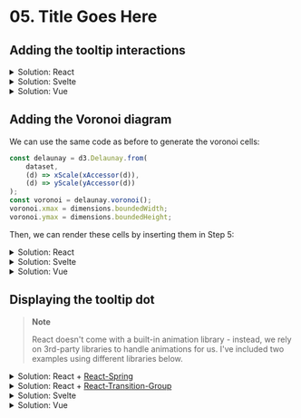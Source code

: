 # 05. Title Goes Here

## Adding the tooltip interactions

<details>
	<summary>Solution: React</summary>

Setup the interaction event handlers:

```tsx
//* Step 7a. Handle interactions
const [tooltip, setTooltip] = React.useState<TooltipState>({
	show: false,
	coords: {
		x: 0,
		y: 0,
	},
});

function showTooltip(d: CyclistData) {
	const formatTime = d3.timeFormat("%M:%S");
	const x = xScale(xAccessor(d)) + dimensions.margin.left;
	const y = yScale(yAccessor(d)) + dimensions.margin.top;

	setTooltip({
		show: true,
		coords: { x, y },
		data: {
			name: d.Name,
			nationality: d.Nationality,
			year: xAccessor(d),
			time: formatTime(yAccessor(d)),
			doping: d.Doping,
		},
	});
}

function hideTooltip() {
	setTooltip((prevState) => ({
		...prevState,
		show: false,
	}));
}
```

Then, display the tooltip data:

```tsx
{
	/* Step 7b. Create interactions */
}
<div
	id="tooltip"
	className="tooltip"
	style={{
		opacity: tooltip.show ? 1 : 0,
		transform: `translate(calc(${tooltip.coords.x}px - 50%), calc(${tooltip.coords.y}px - 100%))`,
	}}
	data-year={tooltip.data?.year ?? null}
	data-doping={!!tooltip.data?.doping}
>
	<div className="tooltip-athlete">
		<span id="name">{tooltip.data?.name}</span>:{" "}
		<span id="nationality">{tooltip.data?.nationality}</span>
	</div>
	<div className="tooltip-date">
		Year: <span id="year">{tooltip.data?.year}</span>, Time:{" "}
		<span id="time">{tooltip.data?.time}</span>
	</div>
	<p id="doping" style={{ display: tooltip.data?.doping ? "block" : "none" }}>
		{tooltip.data?.doping}
	</p>
</div>;
```

Finally, hook up the event handlers to the dots:

```tsx
{
	/* Step 5. Draw data */
}
{
	dataset.map((data, idx) => (
		<circle
			key={idx}
			className="dot"
			data-xvalue={xAccessor(data)}
			data-yvalue={yAccessor(data)}
			data-doping={colorAccessor(data)}
			cx={xScale(xAccessor(data))}
			cy={yScale(yAccessor(data))}
			r="5"
			onMouseEnter={() => showTooltip(data)}
			onMouseLeave={() => hideTooltip()}
		/>
	));
}
```

</details>

<details>
	<summary>Solution: Svelte</summary>

Setup the interaction event handlers:

```svelte
<script lang="ts">
	/* ... */

	//* Step 7a. Handle interactions
	let isTooltipVisible = false;
	let tooltipPosition = {
		x: 0,
		y: 0
	};

	let tooltipData: TooltipData | undefined;

	function showTooltip(d: CyclistData) {
		const formatTime = d3.timeFormat("%M:%S");
		const x = xScale(xAccessor(d)) + dimensions.margin.left;
		const y = yScale(yAccessor(d)) + dimensions.margin.top;

		isTooltipVisible = true;
		tooltipPosition = { x, y };
		tooltipData = {
			name: d.Name,
			nationality: d.Nationality,
			year: xAccessor(d),
			time: formatTime(yAccessor(d)),
			doping: d.Doping,
		}
	}

	function hideTooltip() {
		isTooltipVisible = false;
	}
</script>
```

Then, display the tooltip data:

```svelte
<!-- Step 7b. Create interactions -->
<div
	id="tooltip"
	class="tooltip"
	style="
		opacity: {isTooltipVisible ? 1 : 0};
		transform: translate(calc({tooltipPosition.x}px - 50%), calc({tooltipPosition.y}px - 100%));
	"
	data-year={tooltipData?.year ?? null}
	data-doping={!!tooltipData?.doping}
>
	<div class="tooltip-athlete">
		<span id="name">{tooltipData?.name}</span>:{" "}
		<span id="nationality">{tooltipData?.nationality}</span>
	</div>
	<div class="tooltip-date">
		Year: <span id="year">{tooltipData?.year}</span>, Time:{" "}
		<span id="time">{tooltipData?.time}</span>
	</div>
	<p
		id="doping"
		style="display: {tooltipData?.doping ? "block" : "none"}"
	>
		{tooltipData?.doping}
	</p>
</div>
```

Finally, hook up the event handlers to the dots:

```svelte
<!-- Step 5. Draw data -->
<circle
	class="dot"
	data-xvalue={xAccessor(data)}
	data-yvalue={yAccessor(data)}
	data-doping={colorAccessor(data)}
	cx={xScale(xAccessor(data))}
	cy={yScale(yAccessor(data))}
	r="5"
	on:mouseenter={() => showTooltip(data)}
	on:mouseleave={() => hideTooltip()}
/>
```

</details>

<details>
	<summary>Solution: Vue</summary>

Setup the interaction event handlers:

```vue
<script setup lang="ts">
import { reactive } from "vue";

/* ... */

//* Step 7a. Handle interactions
const tooltipState: TooltipState = reactive({
	show: false,
	coords: {
		x: 0,
		y: 0,
	},
});

function showTooltip(d: CyclistData) {
	const formatTime = d3.timeFormat("%M:%S");
	const x = xScale(xAccessor(d)) + dimensions.margin.left;
	const y = yScale(yAccessor(d)) + dimensions.margin.top;

	tooltipState.show = true;
	tooltipState.coords = { x, y };
	tooltipState.data = {
		name: d.Name,
		nationality: d.Nationality,
		year: xAccessor(d),
		time: formatTime(yAccessor(d)),
		doping: d.Doping,
	};
}

function hideTooltip() {
	tooltipState.show = false;
}
</script>
```

Then, display the tooltip data:

```vue
<template>
	<!-- ... -->

	<!-- Step 7b. Create interactions -->
	<div
		id="tooltip"
		class="tooltip"
		:style="`
			opacity: ${tooltipState.show ? 1 : 0};
			transform: translate(calc(${tooltipState.coords.x}px - 50%), calc(${
			tooltipState.coords.y
		}px - 100%));
		`"
		:data-year="tooltipState.data?.year ?? null"
		:data-doping="!!tooltipState.data?.doping"
	>
		<div className="tooltip-athlete">
			<span id="name">{{ tooltipState.data?.name }}</span
			>:
			<span id="nationality">{{ tooltipState.data?.nationality }}</span>
		</div>
		<div className="tooltip-date">
			Year: <span id="year">{{ tooltipState.data?.year }}</span
			>, Time:
			<span id="time">{{ tooltipState.data?.time }}</span>
		</div>
		<p
			id="doping"
			:style="`display: ${tooltipState.data?.doping ? 'block' : 'none'}`"
		>
			{{ tooltipState.data?.doping }}
		</p>
	</div>
</template>
```

Finally, hook up the event handlers to the dots:

```vue
<template>
	<!-- ... -->

	<!-- Step 5. Draw data -->
	<circle
		v-for="data in dataset"
		class="dot"
		:data-xvalue="xAccessor(data)"
		:data-yvalue="yAccessor(data)"
		:data-doping="colorAccessor(data)"
		:cx="xScale(xAccessor(data))"
		:cy="yScale(yAccessor(data))"
		r="5"
		@mouseenter="showTooltip(data)"
		@mouseleave="hideTooltip"
	/>
</template>
```

</details>

## Adding the Voronoi diagram

We can use the same code as before to generate the voronoi cells:

```ts
const delaunay = d3.Delaunay.from(
	dataset,
	(d) => xScale(xAccessor(d)),
	(d) => yScale(yAccessor(d))
);
const voronoi = delaunay.voronoi();
voronoi.xmax = dimensions.boundedWidth;
voronoi.ymax = dimensions.boundedHeight;
```

Then, we can render these cells by inserting them in Step 5:

<details>
	<summary>Solution: React</summary>

```tsx
{
	dataset.map((data, idx) => (
		<path
			key={idx}
			className="voronoi"
			d={voronoi.renderCell(idx)}
			onMouseEnter={() => showTooltip(data)}
			onMouseLeave={() => hideTooltip()}
		/>
	));
}
```

</details>

<details>
	<summary>Solution: Svelte</summary>

```svelte
{#each dataset as data, idx}
	<!-- ... -->
	<path
		class="voronoi"
		d={voronoi.renderCell(idx)}
		on:mouseenter={() => showTooltip(data)}
		on:mouseleave={() => hideTooltip()}
	/>
{/each}
```

</details>

<details>
	<summary>Solution: Vue</summary>

```vue
<template>
	<!-- ... -->
	<path
		v-for="(data, idx) in dataset"
		class="voronoi"
		:d="voronoi.renderCell(idx)"
		@mouseenter="showTooltip(data)"
		@mouseleave="hideTooltip"
	/>
</template>
```

</details>

## Displaying the tooltip dot

> **Note**
>
> React doesn't come with a built-in animation library - instead, we rely on 3rd-party libraries to handle animations for us. I've included two examples using different libraries below.

<details>
	<summary>Solution: React + <a href="https://www.react-spring.dev/" target="_blank">React-Spring</a></summary>

Add more data to our tooltip state:

```tsx
type TooltipState = {
	/* ... */
	dot?: [
		{
			cx: number;
			cy: number;
			doping: boolean;
		}
	];
};
```

```tsx
setTooltip({
	/* ... */
	dot: [
		{
			cx: xScale(xAccessor(d)),
			cy: yScale(yAccessor(d)),
			doping: !!d.Doping,
		},
	],
});
```

Then, use React Spring to handle the animations:

```tsx
// Import these from react-spring:
import { useTransition, animated, config } from "@react-spring/web";

/* ... */

// Then, configure the animations for the tooltip dot:
const transitions = useTransition(tooltip.show ? tooltip.dot : undefined, {
	from: { r: 0 },
	enter: { r: 7 },
	leave: { r: 0 },
	config: config.wobbly,
});
```

```tsx
{
	/* Step 6. Draw peripherals */
}
{
	transitions(({ r }, dot) =>
		dot ? (
			<animated.circle
				className="tooltip-dot"
				data-doping={dot.doping}
				cx={dot.cx}
				cy={dot.cy}
				r={r}
				style={{ pointerEvents: "none" }}
			/>
		) : null
	);
}
```

</details>

<details>
	<summary>Solution: React + <a href="https://reactcommunity.org/react-transition-group/" target="_blank">React-Transition-Group</a></summary>

Add more data to our tooltip state:

```tsx
type TooltipState = {
	/* ... */
	dot?: {
		cx: number;
		cy: number;
	};
};
```

```tsx
setTooltip({
	/* ... */
	dot: {
		cx: xScale(xAccessor(d)),
		cy: yScale(yAccessor(d)),
	},
});
```

Then, use React Transition Group to handle the animations:

```tsx
{
	/* Step 6. Draw peripherals */
}
<TransitionGroup component={null}>
	<CSSTransition
		key={tooltip.show ? `${tooltip.dot?.cx}-${tooltip.dot?.cy}` : "hide"}
		timeout={{ enter: 250, exit: 500 }}
		classNames="tooltip-dot"
		unmountOnExit
	>
		{tooltip.show ? (
			<circle
				className="tooltip-dot"
				data-doping={!!tooltip.data?.doping}
				cx={tooltip.dot?.cx || 0}
				cy={tooltip.dot?.cy || 0}
				style={{
					pointerEvents: "none",
				}}
			/>
		) : (
			//? This is just to let <TransitionGroup /> trigger
			//? the exit animation when hiding the tooltip
			<g />
		)}
	</CSSTransition>
</TransitionGroup>;
```

</details>

<details>
	<summary>Solution: Svelte</summary>

Add more data to our tooltip state:

```svelte
<script lang="ts">
	/* ... */

	let tooltipDot: { cx: number; cy: number } | null = null;

	function showTooltip(d: CyclistData) {
		/* ... */
		tooltipDot = {
			cx: xScale(xAccessor(d)),
			cy: yScale(yAccessor(d)),
		};
	}

	function hideTooltip() {
		/* ... */
		tooltipDot = null;
	}
</script>
```

Next, create a custom transition function for the dot:

```svelte
<script lang="ts">
	/* ... */

	function animateDot(node, params?) {
		return {
			delay: params.delay || 0,
			duration: params.duration || 400,
			easing: params.easing || sineIn,
			css: (t) => `r: ${t * 7}`
		};
	}
</script>
```

Finally, display the tooltip dot:

```svelte
<!-- ... -->

<!-- Step 6. Draw peripherals -->
{#key tooltipDot}
	{#if isTooltipVisible}
		<circle
			in:animateDot="{{ duration: 250 }}"
			out:animateDot="{{ duration: 500, easing: sineOut }}"
			class="tooltip-dot"
			data-doping={!!tooltipData?.doping}
			cx={tooltipDot?.cx}
			cy={tooltipDot?.cy}
			style="pointer-events: none; r: 7"
		/>
	{/if}
{/key}
```

</details>

<details>
	<summary>Solution: Vue</summary>

Add more data to our tooltip state:

```vue
<script setup lang="ts">
type TooltipState = {
	/* ... */
	dot?: {
		cx: number;
		cy: number;
	};
};

/* ... */

function showTooltip(d: CyclistData) {
	/* ... */
	tooltipState.dot = {
		cx: xScale(xAccessor(d)),
		cy: yScale(yAccessor(d)),
	};
}
</script>
```

Then, use Vue Transitions to display the tooltip dot:

```vue
<template>
	<!-- ... -->

	<!-- Step 6. Draw peripherals -->
	<Transition>
		<circle
			v-if="tooltipState.show"
			:key="`${tooltipState.dot?.cx}-${tooltipState.dot?.cy}`"
			class="tooltip-dot"
			:data-doping="!!tooltipState.data?.doping"
			:cx="tooltipState.dot?.cx || 0"
			:cy="tooltipState.dot?.cy || 0"
			r="7"
			style="pointer-events: none"
		/>
	</Transition>
</template>
```

</details>
